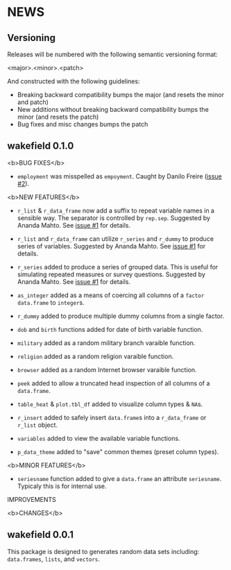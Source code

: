 NEWS
====

Versioning
----------

Releases will be numbered with the following semantic versioning format:

&lt;major&gt;.&lt;minor&gt;.&lt;patch&gt;

And constructed with the following guidelines:

* Breaking backward compatibility bumps the major (and resets the minor
  and patch)
* New additions without breaking backward compatibility bumps the minor
  (and resets the patch)
* Bug fixes and misc changes bumps the patch


wakefield 0.1.0
----------------------------------------------------------------

&lt;b&gt;BUG FIXES&lt;/b&gt;

* `employment` was misspelled as `empoyment`.  Caught by Danilo Freire (<a href="https://github.com/trinker/wakefield/issues/2">issue #2</a>).

&lt;b&gt;NEW FEATURES&lt;/b&gt;

* `r_list` & `r_data_frame` now add a suffix to repeat variable names in a
  sensible way.  The separator is controlled by `rep.sep`.  Suggested by
  Ananda Mahto.  See <a href="https://github.com/trinker/wakefield/issues/1">issue #1</a> for details.

* `r_list` and `r_data_frame` can utilize `r_series` and `r_dummy` to produce
  series of variables. Suggested by Ananda Mahto.  See <a href="https://github.com/trinker/wakefield/issues/1">issue #1</a> for details.

* `r_series` added to produce a series of grouped data.  This is useful for
  simulating repeated measures or survey questions.  Suggested by Ananda Mahto.
  See <a href="https://github.com/trinker/wakefield/issues/1">issue #1</a> for details.

* `as_integer` added as a means of coercing all columns of a `factor`
  `data.frame` to `integer`s.

* `r_dummy` added to produce multiple dummy columns from a single factor.

* `dob` and `birth` functions added for date of birth variable function.

* `military` added as a random military branch varaible function.

* `religion` added as a random religion varaible function.

* `browser` added as a random Internet browser varaible function.

* `peek` added to allow a truncated head inspection of all columns of a
  `data.frame`.

* `table_heat` & `plot.tbl_df` added to visualize column types & `NA`s.

* `r_insert` added to safely insert `data.frame`s into a `r_data_frame` or
  `r_list` object.

* `variables` added to view the available variable functions.

* `p_data_theme` added to "save" common themes (preset column types).

&lt;b&gt;MINOR FEATURES&lt;/b&gt;

* `seriesname` function added to give a `data.frame` an attribute `seriesname`.
  Typicaly this is for internal use.

IMPROVEMENTS

&lt;b&gt;CHANGES&lt;/b&gt;


wakefield 0.0.1
----------------------------------------------------------------

This package is designed to generates random data sets including: `data.frames`,
    `lists`, and `vectors`.